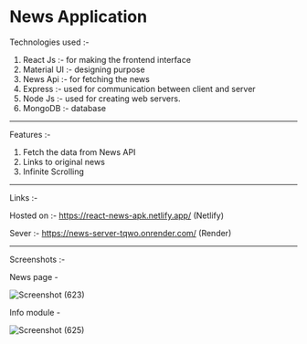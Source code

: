 
# News Application


Technologies used :-

1. React Js :- for making the frontend interface
2. Material UI :- designing purpose
3. News Api :- for fetching the news
4. Express :- used for communication between client and server
5. Node Js :- used for creating web servers.
6. MongoDB :- database

-----------------------------------------------------------------

Features :-

1. Fetch the data from News API
2. Links to original news
3. Infinite Scrolling


----------------------------------------------------------------

Links :- 

Hosted on :- https://react-news-apk.netlify.app/  (Netlify)

Sever :- https://news-server-tqwo.onrender.com/ (Render)

-----------------------------------------------------------------
Screenshots :-

News page -

![Screenshot (623)](https://user-images.githubusercontent.com/97386407/225880358-34f1ff11-8491-432d-a3bc-786338e8d1f5.png)

Info module -

![Screenshot (625)](https://user-images.githubusercontent.com/97386407/225880758-7c8789cf-18fa-4814-a152-df812d8b87d7.png)


